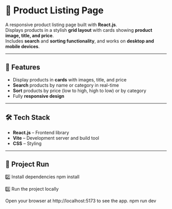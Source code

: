 # 🛒 Product Listing Page

A responsive product listing page built with **React.js**.  
Displays products in a stylish **grid layout** with cards showing **product image, title, and price**.  
Includes **search** and **sorting functionality**, and works on **desktop and mobile devices**.

---

## 🚀 Features
- Display products in **cards** with images, title, and price
- **Search** products by name or category in real-time
- **Sort** products by price (low to high, high to low) or by category
- Fully **responsive design**

---

## 🛠️ Tech Stack
- **React.js** – Frontend library  
- **Vite** – Development server and build tool  
- **CSS** – Styling  

---

## 📂 Project Run



2️⃣ Install dependencies
npm install

3️⃣ Run the project locally

Open your browser at http://localhost:5173 to see the app.
npm run dev
